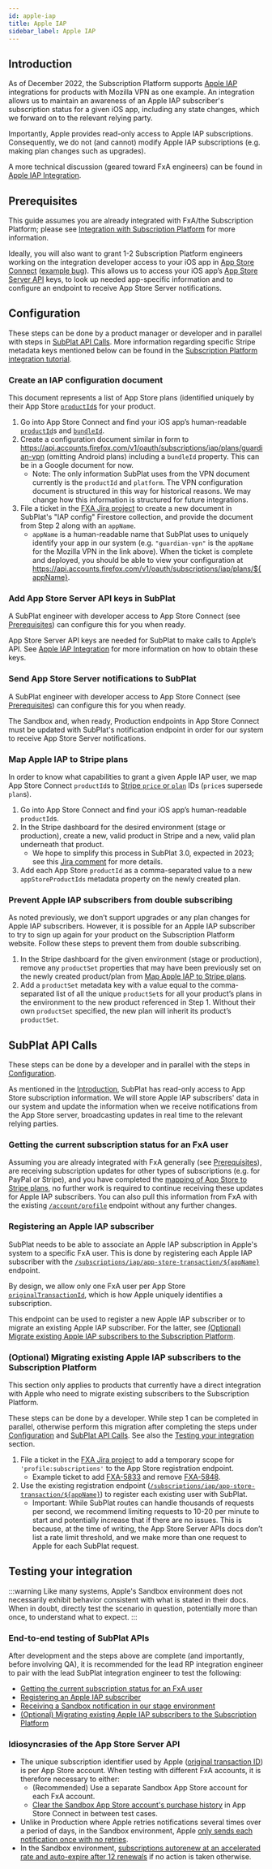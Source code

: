 ```yaml
---
id: apple-iap
title: Apple IAP
sidebar_label: Apple IAP
---
```


## Introduction
As of December 2022, the Subscription Platform supports [Apple IAP](https://developer.apple.com/app-store/subscriptions/) integrations for products with Mozilla VPN as one example. An integration allows us to maintain an awareness of an Apple IAP subscriber's subscription status for a given iOS app, including any state changes, which we forward on to the relevant relying party.

Importantly, Apple provides read-only access to Apple IAP subscriptions. Consequently, we do not (and cannot) modify Apple IAP subscriptions (e.g. making plan changes such as upgrades).

A more technical discussion (geared toward FxA engineers) can be found in [Apple IAP Integration](/ecosystem-platform/tutorials/subscription-platform#apple-iap-integration).

## Prerequisites
This guide assumes you are already integrated with FxA/the Subscription Platform; please see [Integration with Subscription Platform](/ecosystem-platform/relying-parties/tutorials/integration-with-subscription-platform) for more information.

Ideally, you will also want to grant 1-2 Subscription Platform engineers working on the integration developer access to your iOS app in [App Store Connect](https://appstoreconnect.apple.com/) ([example bug](https://bugzilla.mozilla.org/show_bug.cgi?id=1760053)). This allows us to access your iOS app’s [App Store Server API](https://developer.apple.com/documentation/appstoreserverapi) keys, to look up needed app-specific information and to configure an endpoint to receive App Store Server notifications.

## Configuration
These steps can be done by a product manager or developer and in parallel with steps in [SubPlat API Calls](#subplat-api-calls). More information regarding specific Stripe metadata keys mentioned below can be found in the [Subscription Platform integration tutorial](/ecosystem-platform/tutorials/subscription-platform#stripe-productplans).

### Create an IAP configuration document
This document represents a list of App Store plans (identified uniquely by their App Store [`productId`s](https://developer.apple.com/documentation/appstoreserverapi/productid/) for your product.

1. Go into App Store Connect and find your iOS app’s human-readable [`productId`](https://developer.apple.com/documentation/appstoreserverapi/productid/)s and [`bundleId`](https://developer.apple.com/documentation/appstoreserverapi/bundleid/).
2. Create a configuration document similar in form to https://api.accounts.firefox.com/v1/oauth/subscriptions/iap/plans/guardian-vpn (omitting Android plans) including a `bundleId` property. This can be in a Google document for now.
    * Note: The only information SubPlat uses from the VPN document currently is the `productId` and `platform`. The VPN configuration document is structured in this way for historical reasons. We may change how this information is structured for future integrations.
3. File a ticket in the [FXA Jira project](https://mozilla-hub.atlassian.net/browse/FXA) to create a new document in SubPlat's "IAP config" Firestore collection, and provide the document from Step 2 along with an `appName`.
    * `appName` is a human-readable name that SubPlat uses to uniquely identify your app in our system (e.g. `"guardian-vpn"` is the `appName` for the Mozilla VPN in the link above).
    When the ticket is complete and deployed, you should be able to view your configuration at https://api.accounts.firefox.com/v1/oauth/subscriptions/iap/plans/${appName}.

### Add App Store Server API keys in SubPlat

A SubPlat engineer with developer access to App Store Connect (see [Prerequisites](#prerequisites)) can configure this for you when ready.

App Store Server API keys are needed for SubPlat to make calls to Apple’s API. See [Apple IAP Integration](/ecosystem-platform/tutorials/subscription-platform#apple-iap-integration) for more information on how to obtain these keys.

### Send App Store Server notifications to SubPlat

A SubPlat engineer with developer access to App Store Connect (see [Prerequisites](#prerequisites)) can configure this for you when ready.

The Sandbox and, when ready, Production endpoints in App Store Connect must be updated with SubPlat's notification endpoint in order for our system to receive App Store Server notifications.

### Map Apple IAP to Stripe plans
In order to know what capabilities to grant a given Apple IAP user, we map App Store Connect `productId`s to [Stripe `price` or `plan`](https://support.stripe.com/questions/how-to-create-products-and-prices) IDs (`price`s supersede `plan`s).

1. Go into App Store Connect and find your iOS app’s human-readable `productId`s.
2. In the Stripe dashboard for the desired environment (stage or production), create a new, valid product in Stripe and a new, valid plan underneath that product.
    * We hope to simplify this process in SubPlat 3.0, expected in 2023; see this [Jira comment](https://mozilla-hub.atlassian.net/browse/PSP-64?focusedCommentId=627245) for more details.
3. Add each App Store `productId` as a comma-separated value to a new `appStoreProductIds` metadata property on the newly created plan.

### Prevent Apple IAP subscribers from double subscribing
As noted previously, we don’t support upgrades or any plan changes for Apple IAP subscribers. However, it is possible for an Apple IAP subscriber to try to sign up again for your product on the Subscription Platform website. Follow these steps to prevent them from double subscribing.

1. In the Stripe dashboard for the given environment (stage or production), remove any `productSet` properties that may have been previously set on the newly created product/plan from [Map Apple IAP to Stripe plans](#map-apple-iap-to-stripe-plans).
2. Add a `productSet` metadata key with a value equal to the comma-separated list of all the unique `productSet`s for all your product’s plans in the environment to the new product referenced in Step 1. Without their own `productSet` specified, the new plan will inherit its product’s `productSet`.

## SubPlat API Calls

These steps can be done by a developer and in parallel with the steps in [Configuration](#configuration).

As mentioned in the [Introduction](#introduction), SubPlat has read-only access to App Store subscription information. We will store Apple IAP subscribers' data in our system and update the information when we receive notifications from the App Store server, broadcasting updates in real time to the relevant relying parties.

### Getting the current subscription status for an FxA user
Assuming you are already integrated with FxA generally (see [Prerequisites](#prerequisites)), are receiving subscription updates for other types of subscriptions (e.g. for PayPal or Stripe), and you have completed the [mapping of App Store to Stripe plans](#map-apple-iap-to-stripe-plans), no further work is required to continue receiving these updates for Apple IAP subscribers. You can also pull this information from FxA with the existing [`/account/profile`](/ecosystem-platform/api#tag/Account/operation/getAccountProfile) endpoint without any further changes. 

### Registering an Apple IAP subscriber
SubPlat needs to be able to associate an Apple IAP subscription in Apple's system to a specific FxA user. This is done by registering each Apple IAP subscriber with the [`/subscriptions/iap/app-store-transaction/${appName}`](/ecosystem-platform/api#tag/Subscriptions/operation/postOauthSubscriptionsIapAppstoretransactionAppname) endpoint.

By design, we allow only one FxA user per App Store [`originalTransactionId`](https://developer.apple.com/documentation/appstoreserverapi/originaltransactionid/), which is how Apple uniquely identifies a subscription.

This endpoint can be used to register a new Apple IAP subscriber or to migrate an existing Apple IAP subscriber. For the latter, see [(Optional) Migrate existing Apple IAP subscribers to the Subscription Platform](#optional-migrating-existing-apple-iap-subscribers-to-the-subscription-platform).

### (Optional) Migrating existing Apple IAP subscribers to the Subscription Platform

This section only applies to products that currently have a direct integration with Apple who need to migrate existing subscribers to the Subscription Platform.

These steps can be done by a developer. While step 1 can be completed in parallel, otherwise perform this migration after completing the steps under [Configuration](#configuration) and [SubPlat API Calls](#subplat-api-calls). See also the [Testing your integration](#testing-your-integration) section.

1. File a ticket in the [FXA Jira project](https://mozilla-hub.atlassian.net/browse/FXA) to add a temporary scope for `'profile:subscriptions'` to the App Store registration endpoint.
    * Example ticket to add [FXA-5833](https://mozilla-hub.atlassian.net/browse/FXA-5833) and remove [FXA-5848](https://mozilla-hub.atlassian.net/browse/FXA-5848).
2. Use the existing registration endpoint ([`/subscriptions/iap/app-store-transaction/${appName}`](/ecosystem-platform/api#tag/Subscriptions/operation/postOauthSubscriptionsIapAppstoretransactionAppname)) to register each existing user with SubPlat.
    * Important: While SubPlat routes can handle thousands of requests per second, we recommend limiting requests to 10-20 per minute to start and potentially increase that if there are no issues. This is because, at the time of writing, the App Store Server APIs docs don’t list a rate limit threshold, and we make more than one request to Apple for each SubPlat request.

## Testing your integration

:::warning
Like many systems, Apple's Sandbox environment does not necessarily exhibit behavior consistent with what is stated in their docs. When in doubt, directly test the scenario in question, potentially more than once, to understand what to expect.
:::

### End-to-end testing of SubPlat APIs

After development and the steps above are complete (and importantly, before involving QA), it is recommended for the lead RP integration engineer to pair with the lead SubPlat integration engineer to test the following:
* [Getting the current subscription status for an FxA user](#getting-the-current-subscription-status-for-an-fxa-user)
* [Registering an Apple IAP subscriber](#registering-an-apple-iap-subscriber)
* [Receiving a Sandbox notification in our stage environment](#send-app-store-server-notifications-to-subplat)
* [(Optional) Migrating existing Apple IAP subscribers to the Subscription Platform](#optional-migrating-existing-apple-iap-subscribers-to-the-subscription-platform)

### Idiosyncrasies of the App Store Server API

* The unique subscription identifier used by Apple ([original transaction ID](https://developer.apple.com/documentation/appstoreserverapi/originaltransactionid/)) is per App Store account. When testing with different FxA accounts, it is therefore necessary to either:
    * (Recommended) Use a separate Sandbox App Store account for each FxA account.
    * [Clear the Sandbox App Store account's purchase history](https://mozilla-hub.atlassian.net/browse/PSP-509?focusedCommentId=592265) in App Store Connect in between test cases.
* Unlike in Production where Apple retries notifications several times over a period of days, in the Sandbox environment, Apple [only sends each notification once with no retries](https://developer.apple.com/documentation/appstoreservernotifications/responding_to_app_store_server_notifications).
* In the Sandbox environment, [subscriptions autorenew at an accelerated rate and auto-expire after 12 renewals](https://help.apple.com/app-store-connect/#/dev7e89e149d) if no action is taken otherwise.